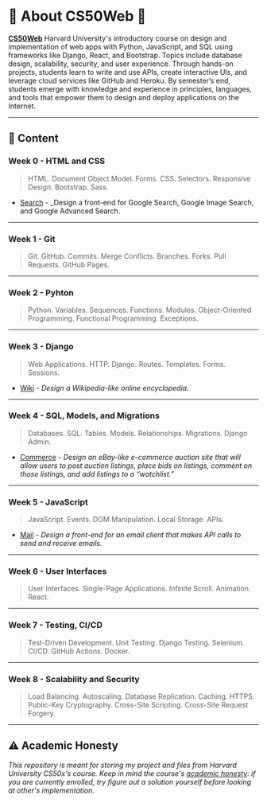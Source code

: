 # 🐤 **About CS50Web** 🐤

**[CS50Web](https://cs50.harvard.edu/web/2020/)** Harvard University's introductory course on design and implementation of web apps with Python, JavaScript, and SQL using frameworks like Django, React, and Bootstrap. Topics include database design, scalability, security, and user experience. Through hands-on projects, students learn to write and use APIs, create interactive UIs, and leverage cloud services like GitHub and Heroku. By semester’s end, students emerge with knowledge and experience in principles, languages, and tools that empower them to design and deploy applications on the Internet.

---
## :book: **Content**

### Week 0 - HTML and CSS
> HTML. Document Object Model. Forms. CSS. Selectors. Responsive Design. Bootstrap. Sass.

- [Search](search/) - _Design a front-end for Google Search, Google Image Search, and Google Advanced Search.

---

### Week 1 - Git
> Git. GitHub. Commits. Merge Conflicts. Branches. Forks. Pull Requests. GitHub Pages.

---

### Week 2 - Pyhton
> Python. Variables. Sequences. Functions. Modules. Object-Oriented Programming. Functional Programming. Exceptions.

---

### Week 3 - Django
> Web Applications. HTTP. Django. Routes. Templates. Forms. Sessions.

- [Wiki](wiki/) - _Design a Wikipedia-like online encyclopedia._

---
### Week 4 - SQL, Models, and Migrations
> Databases. SQL. Tables. Models. Relationships. Migrations. Django Admin.

- [Commerce](commerce/) - _Design an eBay-like e-commerce auction site that will allow users to post auction listings, place bids on listings, comment on those listings, and add listings to a “watchlist.”_

---

### Week 5 - JavaScript
> JavaScript. Events. DOM Manipulation. Local Storage. APIs.

- [Mail](mail/) - _Design a front-end for an email client that makes API calls to send and receive emails._

---

### Week 6 - User Interfaces
> User Interfaces. Single-Page Applications. Infinite Scroll. Animation. React.

---

### Week 7 - Testing, CI/CD
> Test-Driven Development. Unit Testing. Django Testing. Selenium. CI/CD. GitHub Actions. Docker.

---

### Week 8 - Scalability and Security
> Load Balancing. Autoscaling. Database Replication. Caching. HTTPS. Public-Key Cryptography. Cross-Site Scripting. Cross-Site Request Forgery.
---


## ⚠️ Academic Honesty

_This repository is meant for storing my project and files from Harvard University CS50x's course. Keep in mind the course's [academic honesty](https://cs50.harvard.edu/x/2024/honesty/): if you are currently enrolled, try figure out a solution yourself before looking at other's implementation._
